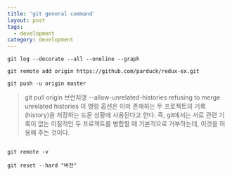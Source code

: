```yaml
---
title: 'git general command'
layout: post
tags:
  - development
category: development
---
```


```git
git log --decorate --all --oneline --graph

git remote add origin https://github.com/parduck/redux-ex.git

git push -u origin master
```

>git pull origin 브런치명 --allow-unrelated-histories
>refusing to merge unrelated histories
>이 명령 옵션은 이미 존재하는 두 프로젝트의 기록(history)을 저장하는 드문 상황에 사용된다고 한다. 즉, git에서는 서로 관련 기록이 없는 이질적인 두 프로젝트를 병합할 때 기본적으로 거부하는데, 이것을 허용해 주는 것이다.

<pre>
<code>
git remote -v

git reset --hard "버전"
</pre>
</code>